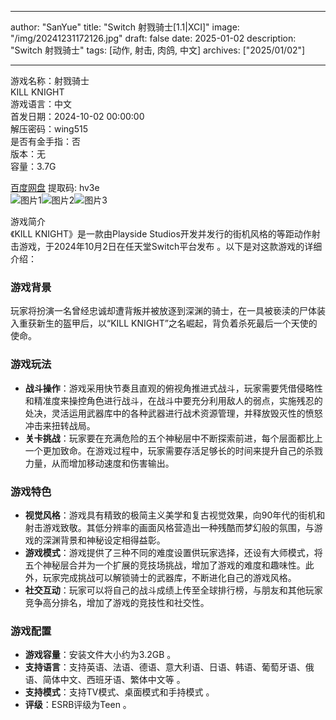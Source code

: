 
---
author: "SanYue"
title: "Switch 射戮骑士[1.1|XCI]"
image: "/img/20241231172126.jpg"
draft: false
date: 2025-01-02
description: "Switch 射戮骑士"
tags: [动作, 射击, 肉鸽, 中文]
archives: ["2025/01/02"]

---

游戏名称：射戮骑士   
KILL KNIGHT    
游戏语言：中文  
首发日期：2024-10-02 00:00:00  
解压密码：wing515  
是否有金手指：否  
版本：无   
容量：3.7G

[百度网盘](https://pan.baidu.com/s/1sknC3josROpiiXok5H06eg) 提取码: hv3e  
![图片1](/img/9af24c.jpg)![图片2](/img/6ffc2f.jpg)![图片3](/img/7b0f12.jpg)  

游戏简介  
《KILL KNIGHT》是一款由Playside Studios开发并发行的街机风格的等距动作射击游戏，于2024年10月2日在任天堂Switch平台发布 。以下是对这款游戏的详细介绍：

### 游戏背景
玩家将扮演一名曾经忠诚却遭背叛并被放逐到深渊的骑士，在一具被亵渎的尸体装入重获新生的盔甲后，以“KILL KNIGHT”之名崛起，背负着杀死最后一个天使的使命。

### 游戏玩法
- **战斗操作**：游戏采用快节奏且直观的俯视角推进式战斗，玩家需要凭借侵略性和精准度来操控角色进行战斗，在战斗中要充分利用敌人的弱点，实施残忍的处决，灵活运用武器库中的各种武器进行战术资源管理，并释放毁灭性的愤怒冲击来扭转战局。
- **关卡挑战**：玩家要在充满危险的五个神秘层中不断探索前进，每个层面都比上一个更加致命。在游戏过程中，玩家需要存活足够长的时间来提升自己的杀戮力量，从而增加移动速度和伤害输出。

### 游戏特色
- **视觉风格**：游戏具有精致的极简主义美学和复古视觉效果，向90年代的街机和射击游戏致敬。其低分辨率的画面风格营造出一种残酷而梦幻般的氛围，与游戏的深渊背景和神秘设定相得益彰。
- **游戏模式**：游戏提供了三种不同的难度设置供玩家选择，还设有大师模式，将五个神秘层合并为一个扩展的竞技场挑战，增加了游戏的难度和趣味性。此外，玩家完成挑战可以解锁骑士的武器库，不断进化自己的游戏风格。
- **社交互动**：玩家可以将自己的战斗成绩上传至全球排行榜，与朋友和其他玩家竞争高分排名，增加了游戏的竞技性和社交性。

### 游戏配置
- **游戏容量**：安装文件大小约为3.2GB 。
- **支持语言**：支持英语、法语、德语、意大利语、日语、韩语、葡萄牙语、俄语、简体中文、西班牙语、繁体中文等 。
- **支持模式**：支持TV模式、桌面模式和手持模式 。
- **评级**：ESRB评级为Teen 。
